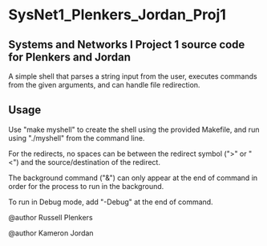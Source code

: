 # SysNet1_Plenkers_Jordan_Proj1
## Systems and Networks I Project 1 source code for Plenkers and Jordan

A simple shell that parses a string input from the user, executes commands from the given arguments, and can handle file redirection.
## Usage
Use "make myshell" to create the shell using the provided Makefile, and run using "./myshell" from the command line.

For the redirects, no spaces can be between the redirect symbol (">" or "<") and the source/destination of the redirect.

The background command ("&") can only appear at the end of command in order for the process to run in the background.

To run in Debug mode, add "-Debug" at the end of command.

@author Russell Plenkers

@author Kameron Jordan
